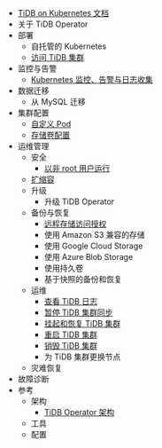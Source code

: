 <!-- markdownlint-disable MD007 -->
<!-- markdownlint-disable MD041 -->

- [TiDB on Kubernetes 文档](https://docs.pingcap.com/zh/tidb-in-kubernetes/dev)
- 关于 TiDB Operator
- 部署
    - 自托管的 Kubernetes
    - [访问 TiDB 集群](access-tidb.md)
- 监控与告警
    - [Kubernetes 监控、告警与日志收集](kubernetes-observability.md)
- 数据迁移
    - 从 MySQL 迁移
- 集群配置
    - [自定义 Pod](overlay.md)
    - [存储卷配置](configure-volume.md)
- 运维管理
    - 安全
      - [以非 root 用户运行](containers-run-as-non-root-user.md)
    - [扩缩容](scale-a-tidb-cluster.md)
    - 升级
        - 升级 TiDB Operator
    - 备份与恢复
      - [远程存储访问授权](grant-permissions-to-remote-storage.md)
      - 使用 Amazon S3 兼容的存储
      - 使用 Google Cloud Storage
      - 使用 Azure Blob Storage
      - 使用持久卷
      - 基于快照的备份和恢复
    - 运维
        - [查看 TiDB 日志](view-logs.md)
        - [暂停 TiDB 集群同步](pause-sync-of-tidb-cluster.md)
        - [挂起和恢复 TiDB 集群](suspend-tidb-cluster.md)
        - [重启 TiDB 集群](restart-a-tidb-cluster.md)
        - [销毁 TiDB 集群](destroy-a-tidb-cluster.md)
        - 为 TiDB 集群更换节点
    - 灾难恢复
- 故障诊断
- 参考
    - 架构
      - [TiDB Operator 架构](architecture.md)
    - 工具
    - 配置
